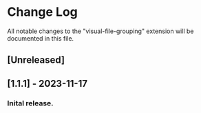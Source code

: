# Change Log

All notable changes to the "visual-file-grouping" extension will be documented in this file.

## [Unreleased]

## [1.1.1] - 2023-11-17

### Inital release. 